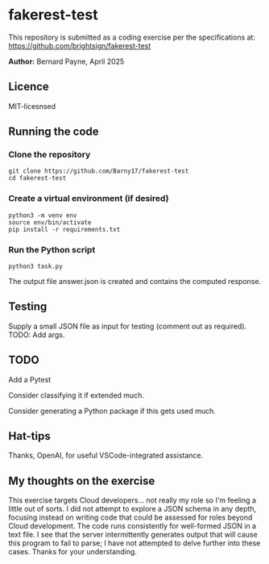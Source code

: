 # fakerest-test
This repository is submitted as a coding exercise per the specifications at:
https://github.com/brightsign/fakerest-test

**Author:** Bernard Payne, April 2025

## Licence
MIT-licesnsed

## Running the code

### Clone the repository
```
git clone https://github.com/Barny17/fakerest-test
cd fakerest-test
```

### Create a virtual environment (if desired)
```
python3 -m venv env
source env/bin/activate
pip install -r requirements.txt
```

### Run the Python script
```
python3 task.py
```
The output file answer.json is created and contains the computed response.


## Testing
Supply a small JSON file as input for testing (comment out as required). 
TODO: Add args.

## TODO
Add a Pytest

Consider classifying it if extended much.

Consider generating a Python package if this gets used much.

## Hat-tips
Thanks, OpenAI, for useful VSCode-integrated assistance.

## My thoughts on the exercise
This exercise targets Cloud developers... not really my role so I'm feeling a little out of sorts. I did not attempt to explore a JSON schema in any depth, focusing instead on writing code that could be assessed for roles beyond Cloud development. The code runs consistently for well-formed JSON in a text file. I see that the server intermittently generates output that will cause this program to fail to parse; I have not attempted to delve further into these cases. Thanks for your understanding.
